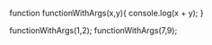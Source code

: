 function functionWithArgs(x,y){
  console.log(x + y);
}

functionWithArgs(1,2);
functionWithArgs(7,9);